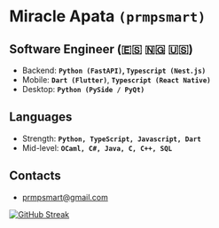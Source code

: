 # Miracle Apata **`(prmpsmart)`** 

## Software Engineer (🇪🇸 🇳🇬 🇺🇸)

- Backend: **`Python (FastAPI)`, `Typescript (Nest.js)`**
- Mobile: **`Dart (Flutter)`**, **`Typescript (React Native)`**
- Desktop: **`Python (PySide / PyQt)`**
  
## Languages

- Strength: **`Python, TypeScript, Javascript, Dart`**
- Mid-level: **`OCaml, C#, Java, C, C++, SQL`**

## Contacts
- prmpsmart@gmail.com

[![GitHub Streak](https://streak-stats.demolab.com?user=prmpsmart&theme=nightfox&hide_border=true&border_radius=10)](https://git.io/streak-stats)
